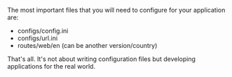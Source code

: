 The most important files that you will need to configure for your application are:

* configs/config.ini
* configs/url.ini
* routes/web/en (can be another version/country)

That's all. It's not about writing configuration files but developing applications for the real world.
